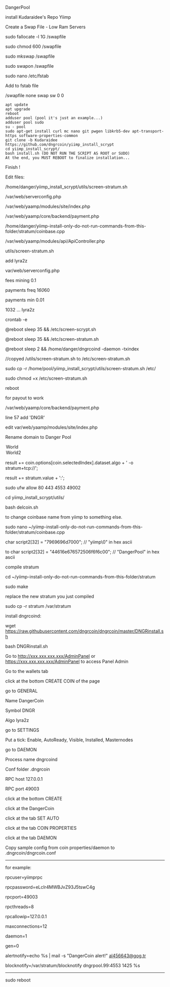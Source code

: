 DangerPool 

install Kudaraidee's Repo Yiimp

Create a Swap File - Low Ram Servers

 sudo fallocate -l 1G /swapfile
 
 sudo chmod 600 /swapfile
 
 sudo mkswap /swapfile
 
 sudo swapon /swapfile
 
 sudo nano /etc/fstab

Add to fstab file

/swapfile   none    swap    sw    0   0

    apt update
    apt upgrade
    reboot
    adduser pool (pool it's just an example...)
    adduser pool sudo
    su - pool
    sudo apt-get install curl mc nano git pwgen libkrb5-dev apt-transport-https software-properties-common
    git clone -b Kudaraidee https://github.com/dngrcoin/yiimp_install_scrypt
    cd yiimp_install_scrypt/
    bash install.sh (DO NOT RUN THE SCRIPT AS ROOT or SUDO)
    At the end, you MUST REBOOT to finalize installation...

Finish !

Edit files:

/home/danger/yiimp_install_scrypt/utils/screen-stratum.sh

/var/web/serverconfig.php

/var/web/yaamp/modules/site/index.php

/var/web/yaamp/core/backend/payment.php

/home/danger/yiimp-install-only-do-not-run-commands-from-this-folder/stratum/coinbase.cpp

/var/web/yaamp/modules/api/ApiController.php

utils/screen-stratum.sh

add lyra2z

var/web/serverconfig.php

fees mining 0.1

payments freq 1*60*60

payments min 0.01

1032 ... lyra2z

crontab -e

@reboot sleep 35 && /etc/screen-scrypt.sh

@reboot sleep 35 && /etc/screen-stratum.sh

@reboot sleep 2 && /home/danger/dngrcoind -daemon -txindex

//copyed /utils/screen-stratum.sh to /etc/screen-stratum.sh

sudo cp -r /home/pool/yiimp_install_scrypt/utils/screen-stratum.sh /etc/

sudo chmod +x /etc/screen-stratum.sh

reboot

for payout to work

/var/web/yaamp/core/backend/payment.php

line 57 add 'DNGR'

edit var/web/yaamp/modules/site/index.php

Rename domain to Danger Pool

<option value="92.38.163.183">World</option>

<option value="pool.dangercoin.org">World2</option> 

result += coin.options[coin.selectedIndex].dataset.algo + ' -o stratum+tcp://';

result += stratum.value + ':';

sudo ufw allow 80 443 4553 49002

cd yiimp_install_scrypt/utils/

bash delcoin.sh

to change coinbase name from yiimp to something else. 

sudo nano ~/yiimp-install-only-do-not-run-commands-from-this-folder/stratum/coinbase.cpp

char script2[32] = "7969696d7000"; // "yiimp\0" in hex ascii

to char script2[32] = "44616e676572506f6f6c00"; // "DangerPool" in hex ascii

 compile stratum
 
cd ~/yiimp-install-only-do-not-run-commands-from-this-folder/stratum

sudo make

replace the new stratum you just compiled

 sudo cp -r stratum /var/stratum
 

install dngrcoind:

wget https://raw.githubusercontent.com/dngrcoin/dngrcoin/master/DNGRinstall.sh

bash DNGRinstall.sh

Go to http://xxx.xxx.xxx.xxx/AdminPanel or https://xxx.xxx.xxx.xxx/AdminPanel to access Panel Admin

Go to the wallets tab

click at the bottom CREATE COIN of the page

go to GENERAL

Name DangerCoin

Symbol  DNGR

Algo  lyra2z

go to SETTINGS

Put a tick: Enable, AutoReady, Visible, Installed, Masternodes

go to DAEMON

Process name dngrcoind

Conf folder .dngrcoin

RPC host 127.0.0.1

RPC port 49003

click at the bottom CREATE

click at the DangerCoin

click at the tab SET AUTO

click at the tab COIN PROPERTIES

click at the tab DAEMON

Copy sample config from coin properties/daemon to .dngrcoin/dngrcoin.conf

--------------------------

for example:

rpcuser=yiimprpc

rpcpassword=eLcIr4MWBJvZ93J5tswC4g

rpcport=49003

rpcthreads=8

rpcallowip=127.0.0.1

maxconnections=12

daemon=1

gen=0

alertnotify=echo %s | mail -s "DangerCoin alert!" al456643@gog.tr

blocknotify=/var/stratum/blocknotify dngrpool.99:4553 1425 %s

---------------------------
sudo reboot

